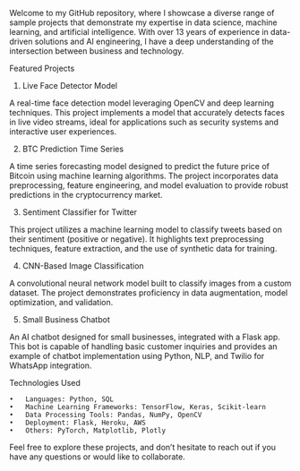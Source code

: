 Welcome to my GitHub repository, where I showcase a diverse range of sample projects that demonstrate my expertise in data science, machine learning, and artificial intelligence. With over 13 years of experience in data-driven solutions and AI engineering, I have a deep understanding of the intersection between business and technology.

Featured Projects

1. Live Face Detector Model

A real-time face detection model leveraging OpenCV and deep learning techniques. This project implements a model that accurately detects faces in live video streams, ideal for applications such as security systems and interactive user experiences.

2. BTC Prediction Time Series

A time series forecasting model designed to predict the future price of Bitcoin using machine learning algorithms. The project incorporates data preprocessing, feature engineering, and model evaluation to provide robust predictions in the cryptocurrency market.

3. Sentiment Classifier for Twitter

This project utilizes a machine learning model to classify tweets based on their sentiment (positive or negative). It highlights text preprocessing techniques, feature extraction, and the use of synthetic data for training.

4. CNN-Based Image Classification

A convolutional neural network model built to classify images from a custom dataset. The project demonstrates proficiency in data augmentation, model optimization, and validation.

5. Small Business Chatbot

An AI chatbot designed for small businesses, integrated with a Flask app. This bot is capable of handling basic customer inquiries and provides an example of chatbot implementation using Python, NLP, and Twilio for WhatsApp integration.

Technologies Used

	•	Languages: Python, SQL
	•	Machine Learning Frameworks: TensorFlow, Keras, Scikit-learn
	•	Data Processing Tools: Pandas, NumPy, OpenCV
	•	Deployment: Flask, Heroku, AWS
	•	Others: PyTorch, Matplotlib, Plotly

Feel free to explore these projects, and don’t hesitate to reach out if you have any questions or would like to collaborate.
